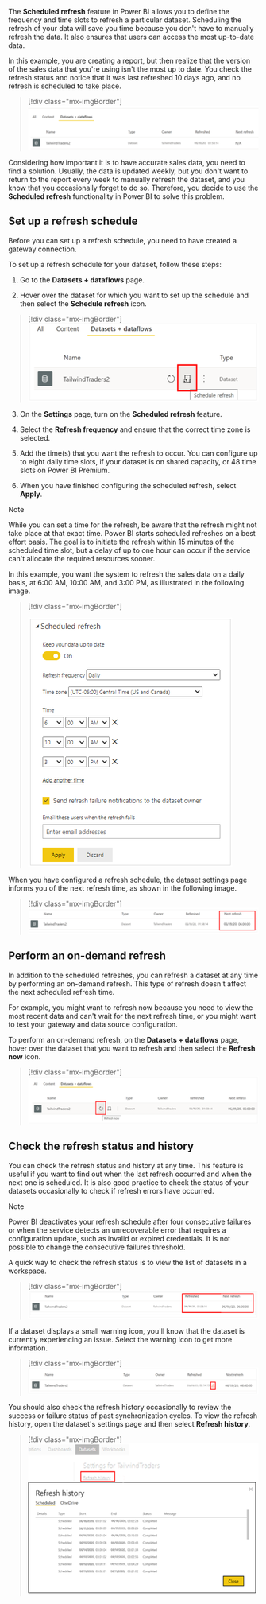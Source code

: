 The **Scheduled refresh** feature in Power BI allows you to define the frequency and time slots to refresh a particular dataset. Scheduling the refresh of your data will save you time because you don't have to manually refresh the data. It also ensures that users can access the most up-to-date data.

In this example, you are creating a report, but then realize that the version of the sales data that you're using isn't the most up to date. You check the refresh status and notice that it was last refreshed 10 days ago, and no refresh is scheduled to take place.

> [!div class="mx-imgBorder"]
> [![View dataset last refresh time](../media/5-view-dataset-last-refresh-time-ss.png)](../media/5-view-dataset-last-refresh-time-ss.png#lightbox)

Considering how important it is to have accurate sales data, you need to find a solution. Usually, the data is updated weekly, but you don't want to return to the report every week to manually refresh the dataset, and you know that you occasionally forget to do so. Therefore, you decide to use the **Scheduled refresh** functionality in Power BI to solve this problem.

## Set up a refresh schedule

Before you can set up a refresh schedule, you need to have created a gateway connection.

To set up a refresh schedule for your dataset, follow these steps: 

1. Go to the **Datasets + dataflows** page. 

2. Hover over the dataset for which you want to set up the schedule and then select the **Schedule refresh** icon.

> [!div class="mx-imgBorder"]
> [![Select schedule refresh option](../media/5-select-schedule-refresh-option-ssm.png)](../media/5-select-schedule-refresh-option-ssm.png#lightbox)

3. On the **Settings** page, turn on the **Scheduled refresh** feature. 

4. Select the **Refresh frequency** and ensure that the correct time zone is selected.

5. Add the time(s) that you want the refresh to occur. You can configure up to eight daily time slots, if your dataset is on shared capacity, or 48 time slots on Power BI Premium. 

6. When you have finished configuring the scheduled refresh, select **Apply**.

> [!NOTE]
> While you can set a time for the refresh, be aware that the refresh might not take place at that exact time. Power BI starts scheduled refreshes on a best effort basis. The goal is to initiate the refresh within 15 minutes of the scheduled time slot, but a delay of up to one hour can occur if the service can't allocate the required resources sooner.

In this example, you want the system to refresh the sales data on a daily basis, at 6:00 AM, 10:00 AM, and 3:00 PM, as illustrated in the following image.

> [!div class="mx-imgBorder"]
> 
> [![Select schedule refresh settings](../media/5-select-schedule-refresh-settings-ss.png)](../media/5-select-schedule-refresh-settings-ss.png#lightbox)

When you have configured a refresh schedule, the dataset settings page informs you of the next refresh time, as shown in the following image.

> [!div class="mx-imgBorder"]
> [![View dataset next refresh time](../media/5-view-dataset-next-refresh-time-ssm.png)](../media/5-view-dataset-next-refresh-time-ssm.png#lightbox)

## Perform an on-demand refresh

In addition to the scheduled refreshes, you can refresh a dataset at any time by performing an on-demand refresh. This type of refresh doesn't affect the next scheduled refresh time.

For example, you might want to refresh now because you need to view the most recent data and can't wait for the next refresh time, or you might want to test your gateway and data source configuration.

To perform an on-demand refresh, on the **Datasets + dataflows** page, hover over the dataset that you want to refresh and then select the **Refresh now** icon.

> [!div class="mx-imgBorder"]
> [![Select refresh now option](../media/5-select-refresh-now-option-ss.png)](../media/5-select-refresh-now-option-ss.png#lightbox)

## Check the refresh status and history

You can check the refresh status and history at any time. This feature is useful if you want to find out when the last refresh occurred and when the next one is scheduled. It is also good practice to check the status of your datasets occasionally to check if refresh errors have occurred.

> [!NOTE]
> Power BI deactivates your refresh schedule after four consecutive failures or when the service detects an unrecoverable error that requires a configuration update, such as invalid or expired credentials. It is not possible to change the consecutive failures threshold.

A quick way to check the refresh status is to view the list of datasets in a workspace.

> [!div class="mx-imgBorder"]
> [![View dataset next refresh time](../media/5-view-dataset-next-refresh-time-2-ssm.png)](../media/5-view-dataset-next-refresh-time-2-ssm.png#lightbox)

If a dataset displays a small warning icon, you'll know that the dataset is currently experiencing an issue. Select the warning icon to get more information.

> [!div class="mx-imgBorder"]
> [![View refresh error message](../media/5-refresh-error-message-ssm.png)](../media/5-refresh-error-message-ssm.png#lightbox)

You should also check the refresh history occasionally to review the success or failure status of past synchronization cycles. To view the refresh history, open the dataset's settings page and then select **Refresh history**.

> [!div class="mx-imgBorder"]
> [![Check refresh history](../media/5-check-refresh-history-ssm.png)](../media/5-check-refresh-history-ssm.png#lightbox)


